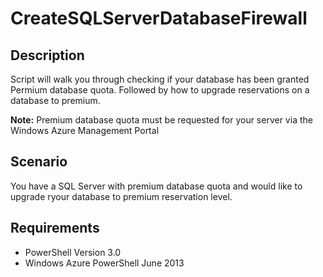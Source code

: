 # CreateSQLServerDatabaseFirewall #
## Description ##
Script will walk you through checking if your database has been granted Permium database quota. Followed by how to upgrade reservations on a database to premium.

**Note:** Premium database quota must be requested for your server via the Windows Azure Management Portal

## Scenario ##
You have a SQL Server with premium database quota and would like to upgrade ryour database to premium reservation level.

## Requirements ##
- PowerShell Version 3.0
- Windows Azure PowerShell June 2013


